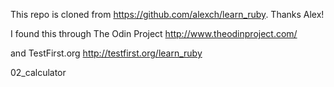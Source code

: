 This repo is cloned from https://github.com/alexch/learn_ruby. Thanks Alex!

I found this through The Odin Project http://www.theodinproject.com/

and TestFirst.org http://testfirst.org/learn_ruby

02_calculator